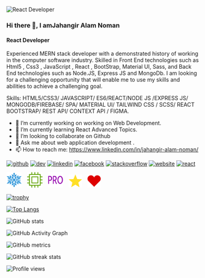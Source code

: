 ![React Developer](https://media-exp1.licdn.com/dms/image/C4E16AQGKC9C9rcDQyw/profile-displaybackgroundimage-shrink_350_1400/0/1638945081904?e=1647475200&v=beta&t=TSyDKOt4kkkOxNKCwWERSzHoZhQPrzuAFmI1CfDY6Lc)

### Hi there 👋, I amJahangir Alam Noman
#### React Developer


Experienced MERN stack developer with a demonstrated history of working in the computer software industry. Skilled in Front End technologies such as Html5 , Css3 , JavaScript , React , BootStrap, Material UI, Sass, and Back End technologies such as Node.JS, Express JS and MongoDb. I am looking for a challenging opportunity that will enable me to use my skills and abilities to achieve a challenging goal.

Skills: HTML5/CSS3/ JAVASCRIPT/ ES6/REACT/NODE JS /EXPRESS JS/ MONGODB/FIREBASE/ SPA/ MATERIAL UI/ TAILWIND CSS / SCSS/ REACT BOOTSTRAP/ REST API/ CONTEXT API / FIGMA.

- 🔭 I’m currently working on working on Web Development. 
- 🌱 I’m currently learning React Advanced Topics. 
- 👯 I’m looking to collaborate on Github 
- 💬 Ask me about web application development . 
- 📫 How to reach me: https://www.linkedin.com/in/jahangir-alam-noman/ 


[<img src='https://cdn.jsdelivr.net/npm/simple-icons@3.0.1/icons/github.svg' alt='github' height='40'>](https://github.com/Jahangir-Alam-Noman)  [<img src='https://cdn.jsdelivr.net/npm/simple-icons@3.0.1/icons/dev-dot-to.svg' alt='dev' height='40'>](https://dev.to/jahangiralamnoman)  [<img src='https://cdn.jsdelivr.net/npm/simple-icons@3.0.1/icons/linkedin.svg' alt='linkedin' height='40'>](https://www.linkedin.com/in/jahangir-alam-noman/)  [<img src='https://cdn.jsdelivr.net/npm/simple-icons@3.0.1/icons/facebook.svg' alt='facebook' height='40'>](https://www.facebook.com/careless.noman)  [<img src='https://cdn.jsdelivr.net/npm/simple-icons@3.0.1/icons/stackoverflow.svg' alt='stackoverflow' height='40'>](https://stackoverflow.com/users/17833679)  [<img src='https://cdn.jsdelivr.net/npm/simple-icons@3.0.1/icons/icloud.svg' alt='website' height='40'>](https://jahangiralamnoman.netlify.app/)  [<img src='https://cdn.jsdelivr.net/npm/simple-icons@3.0.1/icons/react.svg' alt='react' height='40'>](https://www.linkedin.com/in/jahangir-alam-noman/)  

<a href='https://archiveprogram.github.com/'><img src='https://raw.githubusercontent.com/acervenky/animated-github-badges/master/assets/acbadge.gif' width='40' height='40'></a> <a href='https://docs.github.com/en/developers'><img src='https://raw.githubusercontent.com/acervenky/animated-github-badges/master/assets/devbadge.gif' width='40' height='40'></a> <a href='https://github.com/pricing'><img src='https://raw.githubusercontent.com/acervenky/animated-github-badges/master/assets/pro.gif' width='40' height='40'></a> <a href='https://stars.github.com/'><img src='https://raw.githubusercontent.com/acervenky/animated-github-badges/master/assets/starbadge.gif' width='35' height='35'></a> <a href='https://docs.github.com/en/github/supporting-the-open-source-community-with-github-sponsors'><img src='https://raw.githubusercontent.com/acervenky/animated-github-badges/master/assets/sponsorbadge.gif' width='35' height='35'></a> 

[![trophy](https://github-profile-trophy.vercel.app/?username=Jahangir-Alam-Noman)](https://github.com/ryo-ma/github-profile-trophy)

[![Top Langs](https://github-readme-stats.vercel.app/api/top-langs/?username=Jahangir-Alam-Noman)](https://github.com/anuraghazra/github-readme-stats)

![GitHub stats](https://github-readme-stats.vercel.app/api?username=Jahangir-Alam-Noman&show_icons=true&count_private=true)  

![GitHub Activity Graph](https://activity-graph.herokuapp.com/graph?username=Jahangir-Alam-Noman)  

![GitHub metrics](https://metrics.lecoq.io/Jahangir-Alam-Noman)  

![GitHub streak stats](https://github-readme-streak-stats.herokuapp.com/?user=Jahangir-Alam-Noman)  

![Profile views](https://gpvc.arturio.dev/Jahangir-Alam-Noman)  
